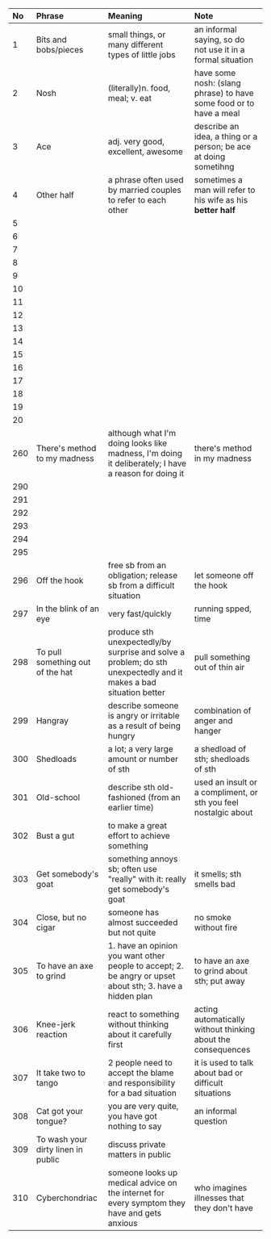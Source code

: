 | No  | Phrase                             | Meaning                                                                                                           | Note                                                               |
|:----|:-----------------------------------|:------------------------------------------------------------------------------------------------------------------|:-------------------------------------------------------------------|
| 1   | Bits and bobs/pieces               | small things, or many different types of little jobs                                                              | an informal saying, so do not use it in a formal situation         |
| 2   | Nosh                               | (literally)n. food, meal; v. eat                                                                                  | have some nosh: (slang phrase) to have some food or to have a meal |
| 3   | Ace                                | adj. very good, excellent, awesome                                                                                | describe an idea, a thing or a person; be ace at doing sometihng   |
| 4   | Other half                         | a phrase often used by married couples to refer to each other                                                     | sometimes a man will refer to his wife as his **better half**      |
| 5   |
| 6   |
| 7   |
| 8   |
| 9   |
| 10  |
| 11  |
| 12  |
| 13  |
| 14  |
| 15  |
| 16  |
| 17  |
| 18  |
| 19  |
| 20  |
| 260 | There's method to my madness       | although what I'm doing looks like madness, I'm doing it deliberately; I have a reason for doing it               | there's method in my madness                                       |
| 290 |
| 291 |
| 292 |
| 293 |
| 294 |
| 295 |
| 296 | Off the hook                       | free sb from an obligation; release sb from a difficult situation                                                 | let someone off the hook                                           |
| 297 | In the blink of an eye             | very fast/quickly                                                                                                 | running spped, time                                                |
| 298 | To pull something out of the hat   | produce sth unexpectedly/by surprise and solve a problem; do sth unexpectedly and it makes a bad situation better | pull something out of thin air                                     |
| 299 | Hangray                            | describe someone is angry or irritable as a result of being hungry                                                | combination of anger and hanger                                    |
| 300 | Shedloads                          | a lot; a very large amount or number of sth                                                                       | a shedload of sth; shedloads of sth                                |
| 301 | Old-school                         | describe sth old-fashioned (from an earlier time)                                                                 | used an insult or a compliment, or sth you feel nostalgic about    |
| 302 | Bust a gut                         | to make a great effort to achieve something                                                                       |                                                                    |
| 303 | Get somebody's goat                | something annoys sb; often use "really" with it: really get somebody's goat                                       | it smells; sth smells bad                                          |
| 304 | Close, but no cigar                | someone has almost succeeded but not quite                                                                        | no smoke without fire                                              |
| 305 | To have an axe to grind            | 1. have an opinion you want other people to accept; 2. be angry or upset about sth; 3. have a hidden plan         | to have an axe to grind about sth; put away                        |
| 306 | Knee-jerk reaction                 | react to something without thinking about it carefully first                                                      | acting automatically without thinking about the consequences       |
| 307 | It take two to tango               | 2 people need to accept the blame and responsibility for a bad situation                                          | it is used to talk about bad or difficult situations               |
| 308 | Cat got your tongue?               | you are very quite, you have got nothing to say                                                                   | an informal question                                               |
| 309 | To wash your dirty linen in public | discuss private matters in public                                                                                 |                                                                    |
| 310 | Cyberchondriac                     | someone looks up medical advice on the internet for every symptom they have and gets anxious                      | who imagines illnesses that they don't have                        |
